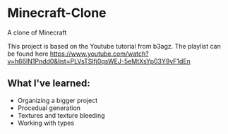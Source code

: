 # Minecraft-Clone
A clone of Minecraft

This project is based on the Youtube tutorial from b3agz. The playlist can be found here https://www.youtube.com/watch?v=h66IN1Pndd0&list=PLVsTSlfj0qsWEJ-5eMtXsYp03Y9yF1dEn


What I've learned:
-
 - Organizing a bigger project
 - Procedual generation 
 - Textures and texture bleeding
 - Working with types 
